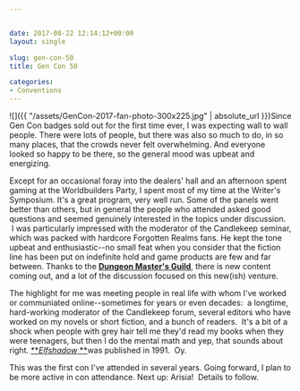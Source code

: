 ```yaml
---


date: 2017-08-22 12:14:12+00:00
layout: single

slug: gen-con-50
title: Gen Con 50

categories:
- Conventions
---
```


![]({{ "/assets/GenCon-2017-fan-photo-300x225.jpg" | absolute_url }})Since Gen Con badges sold out for the first time ever, I was expecting wall to wall people. There were lots of people, but there was also so much to do, in so many places, that the crowds never felt overwhelming. And everyone looked so happy to be there, so the general mood was upbeat and energizing.

Except for an occasional foray into the dealers' hall and an afternoon spent gaming at the Worldbuilders Party, I spent most of my time at the Writer's Symposium. It's a great program, very well run. Some of the panels went better than others, but in general the people who attended asked good questions and seemed genuinely interested in the topics under discussion.  I was particularly impressed with the moderator of the Candlekeep seminar, which was packed with hardcore Forgotten Realms fans. He kept the tone upbeat and enthusiastic--no small feat when you consider that the fiction line has been put on indefinite hold and game products are few and far between. Thanks to the [**Dungeon Master's Guild**](http://www.dmsguild.com), there is new content coming out, and a lot of the discussion focused on this new(ish) venture.

The highlight for me was meeting people in real life with whom I've worked or communiated online--sometimes for years or even decades:  a longtime, hard-working moderator of the Candlekeep forum, several editors who have worked on my novels or short fiction, and a bunch of readers.  It's a bit of a shock when people with grey hair tell me they'd read my books when they were teenagers, but then I do the mental math and yep, that sounds about right. [**_Elfshadow_ **](http://www.elainecunningham.com/books/forgotten-realms/elfshadow-info/)was published in 1991.  Oy.

This was the first con I've attended in several years. Going forward, I plan to be more active in con attendance. Next up: Arisia!  Details to follow.
